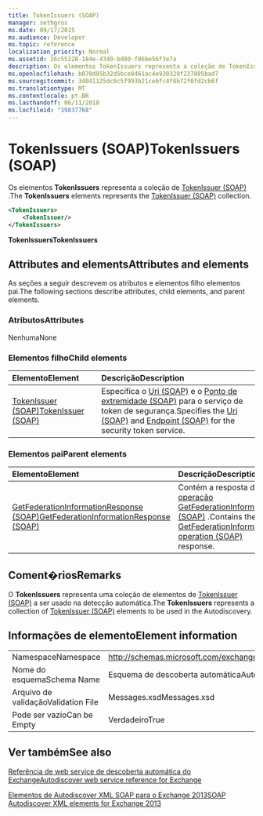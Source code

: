 ```yaml
---
title: TokenIssuers (SOAP)
manager: sethgros
ms.date: 09/17/2015
ms.audience: Developer
ms.topic: reference
localization_priority: Normal
ms.assetid: 26c55228-184e-4340-bd80-f86be56f3e7a
description: Os elementos TokenIssuers representa a coleção de TokenIssuer (SOAP).
ms.openlocfilehash: b070d85b32d5bce8461ac4e930329f237885bad7
ms.sourcegitcommit: 34041125dc8c5f993b21cebfc4f8b72f0fd2cb6f
ms.translationtype: MT
ms.contentlocale: pt-BR
ms.lasthandoff: 06/11/2018
ms.locfileid: "19837768"
---
```

# <a name="tokenissuers-soap"></a><span data-ttu-id="02219-103">TokenIssuers (SOAP)</span><span class="sxs-lookup"><span data-stu-id="02219-103">TokenIssuers (SOAP)</span></span>

<span data-ttu-id="02219-104">Os elementos **TokenIssuers** representa a coleção de [TokenIssuer (SOAP)](tokenissuer-soap.md) .</span><span class="sxs-lookup"><span data-stu-id="02219-104">The **TokenIssuers** elements represents the [TokenIssuer (SOAP)](tokenissuer-soap.md) collection.</span></span> 
  
```XML
<TokenIssuers>
    <TokenIssuer/>
</TokenIssuers>
```

 <span data-ttu-id="02219-105">**TokenIssuers**</span><span class="sxs-lookup"><span data-stu-id="02219-105">**TokenIssuers**</span></span>
## <a name="attributes-and-elements"></a><span data-ttu-id="02219-106">Attributes and elements</span><span class="sxs-lookup"><span data-stu-id="02219-106">Attributes and elements</span></span>

<span data-ttu-id="02219-107">As seções a seguir descrevem os atributos e elementos filho elementos pai.</span><span class="sxs-lookup"><span data-stu-id="02219-107">The following sections describe attributes, child elements, and parent elements.</span></span>
  
### <a name="attributes"></a><span data-ttu-id="02219-108">Atributos</span><span class="sxs-lookup"><span data-stu-id="02219-108">Attributes</span></span>

<span data-ttu-id="02219-109">Nenhuma</span><span class="sxs-lookup"><span data-stu-id="02219-109">None</span></span>
  
### <a name="child-elements"></a><span data-ttu-id="02219-110">Elementos filho</span><span class="sxs-lookup"><span data-stu-id="02219-110">Child elements</span></span>

|<span data-ttu-id="02219-111">**Elemento**</span><span class="sxs-lookup"><span data-stu-id="02219-111">**Element**</span></span>|<span data-ttu-id="02219-112">**Descrição**</span><span class="sxs-lookup"><span data-stu-id="02219-112">**Description**</span></span>|
|:-----|:-----|
|[<span data-ttu-id="02219-113">TokenIssuer (SOAP)</span><span class="sxs-lookup"><span data-stu-id="02219-113">TokenIssuer (SOAP)</span></span>](tokenissuer-soap.md) <br/> |<span data-ttu-id="02219-114">Especifica o [Uri (SOAP)](uri-soap.md) e o [Ponto de extremidade (SOAP)](endpoint-soap.md) para o serviço de token de segurança.</span><span class="sxs-lookup"><span data-stu-id="02219-114">Specifies the [Uri (SOAP)](uri-soap.md) and [Endpoint (SOAP)](endpoint-soap.md) for the security token service.</span></span>  <br/> |
   
### <a name="parent-elements"></a><span data-ttu-id="02219-115">Elementos pai</span><span class="sxs-lookup"><span data-stu-id="02219-115">Parent elements</span></span>

|<span data-ttu-id="02219-116">**Elemento**</span><span class="sxs-lookup"><span data-stu-id="02219-116">**Element**</span></span>|<span data-ttu-id="02219-117">**Descrição**</span><span class="sxs-lookup"><span data-stu-id="02219-117">**Description**</span></span>|
|:-----|:-----|
|[<span data-ttu-id="02219-118">GetFederationInformationResponse (SOAP)</span><span class="sxs-lookup"><span data-stu-id="02219-118">GetFederationInformationResponse (SOAP)</span></span>](getfederationinformationresponse-soap.md) <br/> |<span data-ttu-id="02219-119">Contém a resposta de [operação GetFederationInformation (SOAP)](getfederationinformation-operation-soap.md) .</span><span class="sxs-lookup"><span data-stu-id="02219-119">Contains the [GetFederationInformation operation (SOAP)](getfederationinformation-operation-soap.md) response.</span></span>  <br/> |
   
## <a name="remarks"></a><span data-ttu-id="02219-120">Coment�rios</span><span class="sxs-lookup"><span data-stu-id="02219-120">Remarks</span></span>

<span data-ttu-id="02219-121">O **TokenIssuers** representa uma coleção de elementos de [TokenIssuer (SOAP)](tokenissuer-soap.md) a ser usado na detecção automática.</span><span class="sxs-lookup"><span data-stu-id="02219-121">The **TokenIssuers** represents a collection of [TokenIssuer (SOAP)](tokenissuer-soap.md) elements to be used in the Autodiscovery.</span></span> 
  
## <a name="element-information"></a><span data-ttu-id="02219-122">Informações de elemento</span><span class="sxs-lookup"><span data-stu-id="02219-122">Element information</span></span>

|||
|:-----|:-----|
|<span data-ttu-id="02219-123">Namespace</span><span class="sxs-lookup"><span data-stu-id="02219-123">Namespace</span></span>  <br/> |http://schemas.microsoft.com/exchange/2010/Autodiscover  <br/> |
|<span data-ttu-id="02219-124">Nome do esquema</span><span class="sxs-lookup"><span data-stu-id="02219-124">Schema Name</span></span>  <br/> |<span data-ttu-id="02219-125">Esquema de descoberta automática</span><span class="sxs-lookup"><span data-stu-id="02219-125">Autodiscover schema</span></span>  <br/> |
|<span data-ttu-id="02219-126">Arquivo de validação</span><span class="sxs-lookup"><span data-stu-id="02219-126">Validation File</span></span>  <br/> |<span data-ttu-id="02219-127">Messages.xsd</span><span class="sxs-lookup"><span data-stu-id="02219-127">Messages.xsd</span></span>  <br/> |
|<span data-ttu-id="02219-128">Pode ser vazio</span><span class="sxs-lookup"><span data-stu-id="02219-128">Can be Empty</span></span>  <br/> |<span data-ttu-id="02219-129">Verdadeiro</span><span class="sxs-lookup"><span data-stu-id="02219-129">True</span></span>  <br/> |
   
## <a name="see-also"></a><span data-ttu-id="02219-130">Ver também</span><span class="sxs-lookup"><span data-stu-id="02219-130">See also</span></span>



[<span data-ttu-id="02219-131">Referência de web service de descoberta automática do Exchange</span><span class="sxs-lookup"><span data-stu-id="02219-131">Autodiscover web service reference for Exchange</span></span>](autodiscover-web-service-reference-for-exchange.md)
  
[<span data-ttu-id="02219-132">Elementos de Autodiscover XML SOAP para o Exchange 2013</span><span class="sxs-lookup"><span data-stu-id="02219-132">SOAP Autodiscover XML elements for Exchange 2013</span></span>](soap-autodiscover-xml-elements-for-exchange-2013.md)

